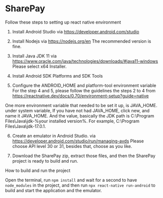 # SharePay
Follow these steps to setting up react native environment

1. Install Android Studio
via https://developer.android.com/studio

2. Install Nodejs
via https://nodejs.org/en
The recommended version is fine.

3. Install Java JDK 11
via https://www.oracle.com/java/technologies/downloads/#java11-windows
Please select x64 Installer.

4. Install Android SDK Platforms and SDK Tools
5. Configure the ANDROID_HOME and platform-tool environment variable
For the step 4 and 5, please follow the guidelines the steps 2 to 4 from https://reactnative.dev/docs/0.70/environment-setup?guide=native

One more environment variable that needed to be set it up, is JAVA_HOME.
under system variable, If you have not had JAVA_HOME, click new, and name it JAVA_HOME. 
And the value, basically the JDK path is C:\Program Files\Java\jdk-%your installed version%. For example, C:\Program Files\Java\jdk-17.0.1.

6. Create an emulator in Android Studio.
via https://developer.android.com/studio/run/managing-avds
Please choose API level 30 or 31, besides that, choose as you like.

7. Download the SharePay zip, extract those files, and then the SharePay project is ready to build and run.

How to build and run the project

Open the terminal, run `npm install` and wait for a second to have `node_modules` in the project, and then run `npx react-native run-android` to build and start the application and the emulator.
